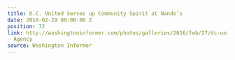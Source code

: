 ```yaml
---
title: D.C. United Serves up Community Spirit at Nando’s
date: 2016-02-29 00:00:00 Z
position: 72
link: http://washingtoninformer.com/photos/galleries/2016/feb/27/dc-united-serves-community-spirit-nandos-photos-na/#Feb29
  Agency
source: Washington Informer
---
```


